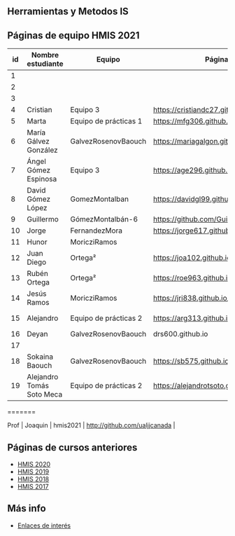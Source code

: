 ## Herramientas y Metodos IS

## Páginas de equipo HMIS 2021

id | Nombre estudiante  | Equipo | Página personal | Repositorio de Web de equipo 
-- | ----------------- | ----------------- | ----------------- | -----------------
1 | | | | 
2 | | | | 
3 | | | | 
4 |Cristian |Equipo 3 | https://cristiandc27.github.io/ | 
5 | Marta | Equipo de prácticas 1 | https://mfg306.github.io/ | 
6 | María Gálvez González | GalvezRosenovBaouch | https://mariagalgon.github.io/ | 
7 |Ángel Gómez Espinosa|Equipo 3|https://age296.github.io/| 
8 | David Gómez López | GomezMontalban | https://davidgl99.github.io/ | 
9 |Guillermo |GómezMontalbán-6 |https://github.com/GuillermoMontalbanMartinez | 
10 | Jorge | FernandezMora | https://jorge617.github.io/ | 
11 | Hunor | MoricziRamos | |
12 | Juan Diego | Ortega² | https://joa102.github.io/hmis-repo01/ | https://github.com/joa102/hmis-repo01
13 | Rubén Ortega | Ortega² | https://roe963.github.io/hmis-repo01/ | 
14 | Jesús Ramos | MoricziRamos | https://jri838.github.io/ | 
15 |Alejandro |Equipo de prácticas 2 |https://arg313.github.io/ | https://github.com/arg313/hmis-repo01.git
16 | Deyan | GalvezRosenovBaouch | drs600.github.io | 
17 | | | | 
18 | Sokaina Baouch | GalvezRosenovBaouch | https://sb575.github.io/ | 
19 |Alejandro Tomás Soto Meca |Equipo de prácticas 2 |https://alejandrotsoto.github.io/ | 


=======



Prof | Joaquin | hmis2021 | http://github.com/ualjjcanada  |


## Páginas de cursos anteriores
* [HMIS 2020](index2020.md)
* [HMIS 2019](index2019.md)
* [HMIS 2018](index2018.md)
* [HMIS 2017](index2017.md)

## Más info
* [Enlaces de interés](enlaces.md)

